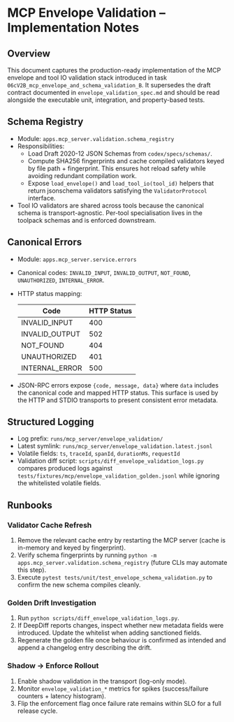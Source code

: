 # MCP Envelope Validation – Implementation Notes

## Overview

This document captures the production-ready implementation of the MCP
envelope and tool IO validation stack introduced in task
`06cV2B_mcp_envelope_and_schema_validation_B`. It supersedes the draft
contract documented in `envelope_validation_spec.md` and should be read
alongside the executable unit, integration, and property-based tests.

## Schema Registry

* Module: `apps.mcp_server.validation.schema_registry`
* Responsibilities:
  * Load Draft 2020-12 JSON Schemas from `codex/specs/schemas/`.
  * Compute SHA256 fingerprints and cache compiled validators keyed by
    file path + fingerprint. This ensures hot reload safety while
    avoiding redundant compilation work.
  * Expose `load_envelope()` and `load_tool_io(tool_id)` helpers that
    return jsonschema validators satisfying the `ValidatorProtocol`
    interface.
* Tool IO validators are shared across tools because the canonical
  schema is transport-agnostic. Per-tool specialisation lives in the
  toolpack schemas and is enforced downstream.

## Canonical Errors

* Module: `apps.mcp_server.service.errors`
* Canonical codes: `INVALID_INPUT`, `INVALID_OUTPUT`, `NOT_FOUND`,
  `UNAUTHORIZED`, `INTERNAL_ERROR`.
* HTTP status mapping:

  | Code            | HTTP Status |
  |-----------------|-------------|
  | INVALID_INPUT   | 400         |
  | INVALID_OUTPUT  | 502         |
  | NOT_FOUND       | 404         |
  | UNAUTHORIZED    | 401         |
  | INTERNAL_ERROR  | 500         |

* JSON-RPC errors expose `{code, message, data}` where `data` includes
  the canonical code and mapped HTTP status. This surface is used by the
  HTTP and STDIO transports to present consistent error metadata.

## Structured Logging

* Log prefix: `runs/mcp_server/envelope_validation/`
* Latest symlink: `runs/mcp_server/envelope_validation.latest.jsonl`
* Volatile fields: `ts`, `traceId`, `spanId`, `durationMs`, `requestId`
* Validation diff script: `scripts/diff_envelope_validation_logs.py`
  compares produced logs against
  `tests/fixtures/mcp/envelope_validation_golden.jsonl` while ignoring
  the whitelisted volatile fields.

## Runbooks

### Validator Cache Refresh

1. Remove the relevant cache entry by restarting the MCP server (cache
   is in-memory and keyed by fingerprint).
2. Verify schema fingerprints by running
   `python -m apps.mcp_server.validation.schema_registry` (future CLIs
   may automate this step).
3. Execute `pytest tests/unit/test_envelope_schema_validation.py` to
   confirm the new schema compiles cleanly.

### Golden Drift Investigation

1. Run `python scripts/diff_envelope_validation_logs.py`.
2. If DeepDiff reports changes, inspect whether new metadata fields were
   introduced. Update the whitelist when adding sanctioned fields.
3. Regenerate the golden file once behaviour is confirmed as intended
   and append a changelog entry describing the drift.

### Shadow → Enforce Rollout

1. Enable shadow validation in the transport (log-only mode).
2. Monitor `envelope_validation_*` metrics for spikes (success/failure
   counters + latency histogram).
3. Flip the enforcement flag once failure rate remains within SLO for a
   full release cycle.
